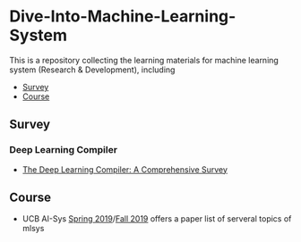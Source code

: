 # Dive-Into-Machine-Learning-System

This is a repository collecting the learning materials for machine learning system (Research & Development), including

* [Survey](#Survey)
* [Course](#Course)

## Survey

### Deep Learning Compiler

* [The Deep Learning Compiler: A Comprehensive Survey](https://arxiv.org/pdf/2002.03794.pdf)

## Course

* UCB AI-Sys [Spring 2019](https://ucbrise.github.io/cs294-ai-sys-sp19/)/[Fall 2019](https://ucbrise.github.io/cs294-ai-sys-fa19/#grading) offers a paper list of serveral topics of mlsys

